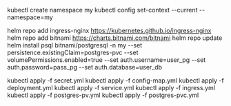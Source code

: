 kubectl create namespace my
kubectl config set-context --current --namespace=my

helm repo add ingress-nginx https://kubernetes.github.io/ingress-nginx
helm repo add bitnami https://charts.bitnami.com/bitnami 
helm repo update
helm install psql bitnami/postgresql -n my --set persistence.existingClaim=postgres-pvc --set volumePermissions.enabled=true --set auth.username=user_pg --set auth.password=pass_pg --set auth.database=user_db 

kubectl apply -f secret.yml 
kubectl apply -f config-map.yml 
kubectl apply -f deployment.yml 
kubectl apply -f service.yml 
kubectl apply -f ingress.yml 
kubectl apply -f postgres-pv.yml 
kubectl apply -f postgres-pvc.yml